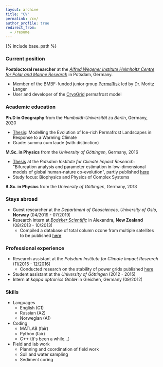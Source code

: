 ```yaml
---
layout: archive
title: "CV"
permalink: /cv/
author_profile: true
redirect_from:
  - /resume
---
```


{% include base_path %}

### Current position

**Postdoctoral researcher** at the *[Alfred Wegener Institute Helmholtz Centre for Polar and Marine Research](https://www.awi.de)* in Potsdam, Germany.

* Member of the BMBF-funded junior group [PermaRisk](https://www.awi.de/en/science/junior-groups/permarisk.html) led by Dr. Moritz Langer
* User and developer of the [CryoGrid](https://github.com/CryoGrid/CryoGrid) permafrost model



### Academic education

**Ph.D in Geography** from the *Humboldt-Universität zu Berlin*, Germany, 2020

* [Thesis](https://jannitzbon.github.io/files/dissertation_nitzbon_jan.pdf): Modelling the Evolution of Ice­-rich Permafrost Landscapes in Response to a Warming Climate
* Grade: summa cum laude (with distinction)

**M.Sc. in Physics** from the *University of Göttingen*, Germany, 2016

- [Thesis](https://jannitzbon.github.io/files/masterthesis_nitzbon_jan.pdf) at the *Potsdam Institute for Climate Impact Research*: "Bifurcation analysis and parameter estimation in low-­dimensional models of global human­-nature co-evolution", partly published [here](https://doi.org/10.1088/1748-9326/aa7581)
- Study focus: Biophysics and Physics of Complex Systems

**B.Sc. in Physics** from the *University of Göttingen*, Germany, 2013



### Stays abroad

- Guest researcher at the *Department of Geosciences, University of Oslo*, **Norway** (04/2019 - 07/2019)
- Research intern at *[Bodeker Scientific](http://www.bodekerscientific.com/)* in Alexandra, **New Zealand** (08/2013 - 10/2013)
  - Compiled a database of total column ozone from multiple satellites to be published [here](https://doi.org/10.5194/essd-2020-218)



### Professional experience

- Research assistant at the *Potsdam Institute for Climate Impact Research* (11/2015 - 12/2016)
  - Conducted research on the stability of power grids published [here](https://doi.org/10.1088/1367-2630/aa6321)
- Student assistant at the *University of Göttingen* (2012 - 2015)
- Intern at *kappa optronics GmbH* in Gleichen, Germany (09/2012)



### Skills

* Languages
  * English (C1)
  * Russian (A2)
  * Norwegian (A1)
* Coding
  * MATLAB (fair)
  * Python (fair)
  * C++ (It's been a while...)
* Field and lab work
  * Planning and coordination of field work
  * Soil and water sampling
  * Sediment coring
